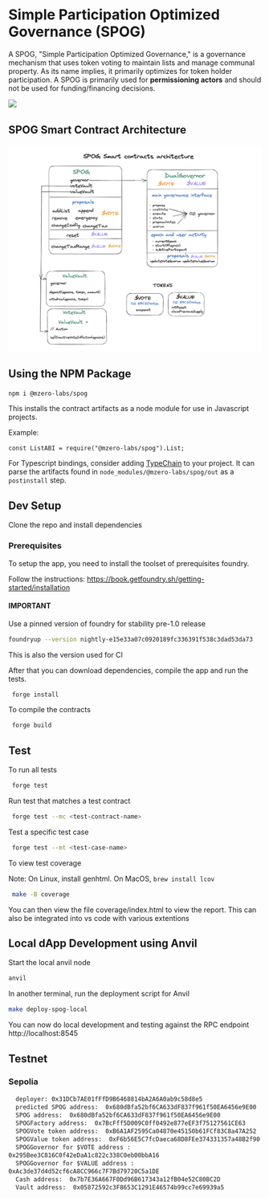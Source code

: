 # Simple Participation Optimized Governance (SPOG)

A SPOG, "Simple Participation Optimized Governance," is a governance mechanism that uses token voting to maintain lists and manage communal property. As its name implies, it primarily optimizes for token holder participation. A SPOG is primarily used for **permissioning actors** and should not be used for funding/financing decisions.

![](https://i.imgur.com/B5Sov44.png)

## SPOG Smart Contract Architecture

![](assets/SC-architecture-0.1-June2023.png)

## Using the NPM Package

```bash
npm i @mzero-labs/spog
```

This installs the contract artifacts as a node module for use in Javascript projects.

Example:

```
const ListABI = require("@mzero-labs/spog").List;
```

For Typescript bindings, consider adding [TypeChain](https://github.com/dethcrypto/TypeChain) to your project. It can parse the artifacts found in `node_modules/@mzero-labs/spog/out` as a `postinstall` step.

## Dev Setup

Clone the repo and install dependencies

### Prerequisites

To setup the app, you need to install the toolset of prerequisites foundry.

Follow the instructions: https://book.getfoundry.sh/getting-started/installation

#### IMPORTANT

Use a pinned version of foundry for stability pre-1.0 release

```bash
foundryup --version nightly-e15e33a07c0920189fc336391f538c3dad53da73
```

This is also the version used for CI

After that you can download dependencies, compile the app and run the tests.

```bash
 forge install
```

To compile the contracts

```bash
 forge build
```

## Test

To run all tests

```bash
 forge test
```

Run test that matches a test contract

```bash
 forge test --mc <test-contract-name>
```

Test a specific test case

```bash
 forge test --mt <test-case-name>
```

To view test coverage

Note: On Linux, install genhtml. On MacOS, `brew install lcov`

```bash
 make -B coverage
```

You can then view the file coverage/index.html to view the report. This can also be integrated into vs code with various extentions

## Local dApp Development using Anvil

Start the local anvil node

```bash
anvil
```

In another terminal, run the deployment script for Anvil

```bash
make deploy-spog-local
```

You can now do local development and testing against the RPC endpoint http://localhost:8545

## Testnet

### Sepolia

```
  deployer: 0x31DCb7AE01fFfD9B6468814bA2A6A0ab9c58d8e5
  predicted SPOG address:  0x680dBfa52bf6CA633dF837f961f50EA6456e9E00
  SPOG address:  0x680dBfa52bf6CA633dF837f961f50EA6456e9E00
  SPOGFactory address:  0x7BcFff5D009C0ff0492e877eEF3f75127561CE63
  SPOGVote token address:  0xB6A1AF2595Ca04870e45150b61FCf83C8a47A252
  SPOGValue token address:  0xF6b56E5C7fcDaeca68D8FEe374331357a48B2f90
  SPOGGovernor for $VOTE address :  0x295Bee3C816C0f42eDaA1c822c338C0eb00bbA16
  SPOGGovernor for $VALUE address :  0xAc3de37d4d52cf6cA8CC966c7F7Bd79720C5a1DE
  Cash address:  0x7b7E36A667F0Dd96B617343a12fB04e52C80BC2D
  Vault address:  0x05872592c3F8653C1291E46574b99cc7e69939a5
```
